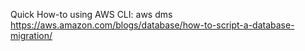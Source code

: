 Quick How-to using AWS CLI:  aws dms
https://aws.amazon.com/blogs/database/how-to-script-a-database-migration/